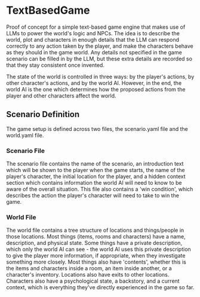 # TextBasedGame
Proof of concept for a simple text-based game engine that makes use of LLMs to power the world's logic and NPCs.
The idea is to describe the world, plot and characters in enough details that the LLM can respond correctly to any action taken by the player, and make the characters behave as they should in the game world. Any details not specified in the game scenario can be filled in by the LLM, but these extra details are recorded so that they stay consistent once invented.

The state of the world is controlled in three ways: by the player's actions, by other character's actions, and by the world AI. However, in the end, the world AI is the one which determines how the proposed actions from the player and other characters affect the world.

## Scenario Definition

The game setup is defined across two files, the scenario.yaml file and the world.yaml file.

### Scenario File

The scenario file contains the name of the scenario, an introduction text which will be shown to the player when the game starts, the name of the player's character, the initial location for the player, and a hidden context section which contains information the world AI will need to know to be aware of the overall situation. This file also contains a 'win condition', which describes the action the player's character will need to take to win the game.

### World File

The world file contains a tree structure of locations and things/people in those locations.
Most things (items, rooms and characters) have a name, description, and physical state. Some things have a private description, which only the world AI can see - the world AI uses this private description to give the player more information, if appropriate, when they investigate something more closely.
Most things also have 'contents', whether this is the items and characters inside a room, an item inside another, or a character's inventory.
Locations also have exits to other locations.
Characters also have a psychological state, a backstory, and a current context, which is everything they've directly experienced in the game so far.
